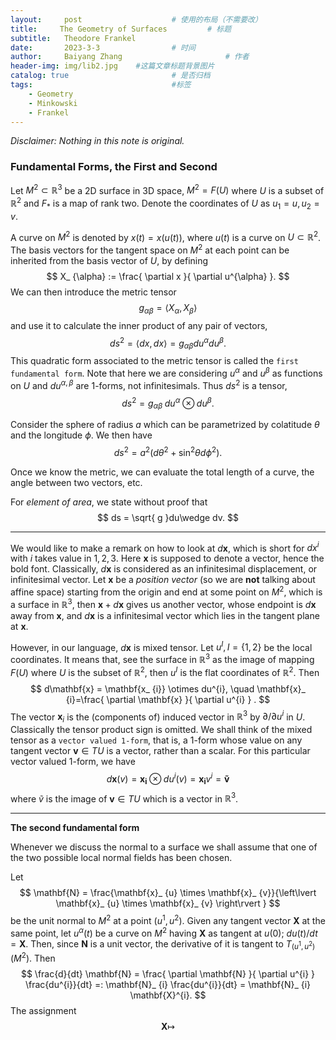 ```yaml
---
layout:     post   				    # 使用的布局（不需要改）
title:     The Geometry of Surfaces			# 标题 
subtitle:   Theodore Frankel
date:       2023-3-3 				# 时间
author:     Baiyang Zhang 						# 作者
header-img: img/lib2.jpg 	#这篇文章标题背景图片
catalog: true 						# 是否归档
tags:								#标签
    - Geometry
    - Minkowski
    - Frankel
---
```


*Disclaimer: Nothing in this note is original.*


### Fundamental Forms, the First and Second

Let $M^{2}\subset \mathbb{R}^{3}$ be a 2D surface in 3D space, $M^{2} = F(U)$ where $U$ is a subset of $\mathbb{R}^{2}$ and $F_ {\ast}$ is a map of rank two. Denote the coordinates of $U$ as $u_{1}=u,u_{2}=v$.

A curve on $M^{2}$ is denoted by $x(t) = x(u(t))$, where $u(t)$ is a curve on $U\subset \mathbb{R}^{2}$. The basis vectors for the tangent space on $M^{2}$ at each point can be inherited from the basis vector of $U$, by defining
$$
X_ {\alpha} := \frac{ \partial x }{ \partial u^{\alpha} }.
$$
We can then introduce the metric tensor
$$
g_ {\alpha \beta}=\left\langle X_ {\alpha},X_ {\beta} \right\rangle
$$
and use it to calculate the inner product of any pair of vectors,
$$
ds^{2} = \left\langle dx,dx \right\rangle =g_ {\alpha \beta}du^{\alpha}du^{\beta}.
$$
This quadratic form associated to the metric tensor is called the `first fundamental form`. Note that here we are considering $u^{\alpha}$ and $u^{\beta}$ as functions on $U$ and $du^{\alpha,\beta}$ are 1-forms, not infinitesimals. Thus $ds^{2}$ is a tensor, 
$$
ds^{2} = g_ {\alpha \beta} \;du^{\alpha}\otimes du^{\beta}.
$$

Consider the sphere of radius $a$ which can be parametrized by colatitude $\theta$ and the longitude $\phi$. We then have 
$$
ds^{2}=a^{2}(d\theta^{2}+\sin ^{2}\theta d\phi^{2}).
$$

Once we know the metric, we can evaluate the total length of a curve, the angle between two vectors, etc.

For *element of area*, we state without proof that 
$$
ds = \sqrt{ g }du\wedge dv.
$$

- - -

We would like to make a remark on how to look at $d\mathbf{x}$, which is short for $dx^{i}$ with $i$ takes value in $1,2,3$. Here $\mathbf{x}$ is supposed to denote a vector, hence the bold font. Classically, $d\mathbf{x}$ is considered as an infinitesimal displacement, or infinitesimal vector. Let $\mathbf{x}$ be a *position vector* (so we are **not** talking about affine space) starting from the origin and end at some point on $M^{2}$, which is a surface in $\mathbb{R}^{3}$, then $\mathbf{x}+d\mathbf{x}$ gives us another vector, whose endpoint is $d\mathbf{x}$ away from $\mathbf{x}$, and $d\mathbf{x}$ is a infinitesimal vector which lies in the tangent plane at $\mathbf{x}$. 

However, in our language, $d\mathbf{x}$ is mixed tensor. Let $u^{I},I=\{1,2\}$ be the local coordinates. It means that, see the surface in $\mathbb{R}^{3}$ as the image of mapping $F(U)$ where $U$ is the subset of $\mathbb{R}^{2}$, then $u^{I}$ is the flat coordinates of $\mathbb{R}^{2}$. Then 
$$
d\mathbf{x} = \mathbf{x_ {i}} \otimes du^{i}, \quad   \mathbf{x}_ {i}=\frac{ \partial \mathbf{x} }{ \partial u^{i} } .
$$
The vector $\mathbf{x}_ {i}$ is the (components of) induced vector in $\mathbb{R}^{3}$ by $\partial / \partial u^{i}$ in $U$. Classically the tensor product sign is omitted. We shall think of the mixed tensor as a `vector valued 1-form`, that is, a 1-form whose value on any tangent vector $\mathbf{v}\in TU$ is a vector, rather than a scalar. For this particular vector valued 1-form, we have 
$$
d\mathbf{x}(v) = \mathbf{x_ {i}} \otimes du^{i}(v) = \mathbf{x_ {i}} v^{i} = {\mathbf{\widetilde{v}}}
$$
where $\widetilde{v}$ is the image of $\mathbf{v}\in TU$ which is a vector in $\mathbb{R}^{3}$.

- - -
**The second fundamental form**

Whenever we discuss the normal to a surface we shall assume that one of the two possible local normal fields has been chosen.

Let 
$$
\mathbf{N} = \frac{\mathbf{x}_ {u} \times \mathbf{x}_ {v}}{\left\lvert \mathbf{x}_ {u} \times \mathbf{x}_ {v} \right\rvert }
$$
be the unit normal to $M^{2}$ at a point $(u^{1},u^{2})$. Given any tangent vector $\mathbf{X}$ at the same point, let $u^{\alpha}(t)$ be a curve on $M^{2}$ having $\mathbf{X}$ as tangent at $u(0)$; $du(t) / dt = \mathbf{X}$. Then, since $\mathbf{N}$ is a unit vector, the derivative of it is tangent to $T_ {(u^{1},u^{2})}(M^{2})$. Then
$$
\frac{d}{dt} \mathbf{N} = \frac{ \partial \mathbf{N} }{ \partial u^{i} } \frac{du^{i}}{dt} =: \mathbf{N}_ {i} \frac{du^{i}}{dt} = \mathbf{N}_ {i} \mathbf{X}^{i}.
$$
The assignment 
$$
\mathbf{X} \mapsto 
$$